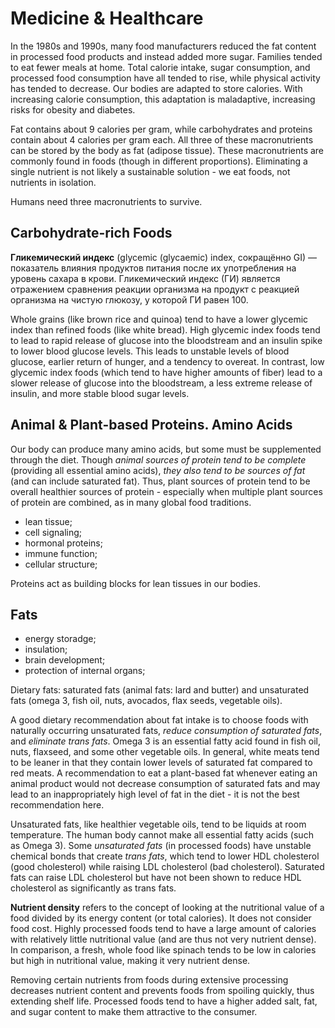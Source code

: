 # Medicine & Healthcare

In the 1980s and 1990s, many food manufacturers reduced the fat content 
in processed food products and instead added more sugar. 
Families tended to eat fewer meals at home. 
Total calorie intake, sugar consumption, and processed food consumption have 
all tended to rise, while physical activity has tended to decrease. 
Our bodies are adapted to store calories. With increasing calorie consumption, 
this adaptation is maladaptive, increasing risks for obesity and diabetes.

Fat contains about 9 calories per gram, while carbohydrates and proteins 
contain about 4 calories per gram each. All three of these macronutrients 
can be stored by the body as fat (adipose tissue). 
These macronutrients are commonly found in foods (though in different proportions). 
Eliminating a single nutrient is not likely a sustainable solution - we eat foods, 
not nutrients in isolation.

Humans need three macronutrients to survive.

## Carbohydrate-rich Foods

**Гликемический индекс** (glycemic (glycaemic) index, сокращённо GI) — показатель 
влияния продуктов питания после их употребления на уровень сахара в крови. 
Гликемический индекс (ГИ) является отражением сравнения реакции организма 
на продукт с реакцией организма на чистую глюкозу, у которой ГИ равен 100.

Whole grains (like brown rice and quinoa) tend to have a lower glycemic index 
than refined foods (like white bread). High glycemic index foods tend to lead 
to rapid release of glucose into the bloodstream and an insulin spike to lower 
blood glucose levels. This leads to unstable levels of blood glucose, 
earlier return of hunger, and a tendency to overeat. 
In contrast, low glycemic index foods (which tend to have higher amounts of fiber) 
lead to a slower release of glucose into the bloodstream, 
a less extreme release of insulin, and more stable blood sugar levels.

## Animal & Plant-based Proteins. Amino Acids

Our body can produce many amino acids, but some must be supplemented through the diet. 
Though *animal sources of protein tend to be complete* (providing all essential amino acids), 
*they also tend to be sources of fat* (and can include saturated fat). 
Thus, plant sources of protein tend to be overall healthier sources of protein - 
especially when multiple plant sources of protein are combined, 
as in many global food traditions.

- lean tissue;
- cell signaling;
- hormonal proteins;
- immune function;
- cellular structure;

Proteins act as building blocks for lean tissues in our bodies.

## Fats

- energy storadge;
- insulation;
- brain development;
- protection of internal organs;

Dietary fats: saturated fats (animal fats: lard and butter) 
and unsaturated fats (omega 3, fish oil, nuts, avocados, flax seeds, vegetable oils).

A good dietary recommendation about fat intake is to choose foods with 
naturally occurring unsaturated fats, *reduce consumption of saturated fats*, 
and *eliminate trans fats*. 
Omega 3 is an essential fatty acid found in fish oil, nuts, flaxseed, 
and some other vegetable oils. In general, white meats tend to be leaner 
in that they contain lower levels of saturated fat compared to red meats. 
A recommendation to eat a plant-based fat whenever eating an animal product 
would not decrease consumption of saturated fats and may lead to an inappropriately 
high level of fat in the diet - it is not the best recommendation here.

Unsaturated fats, like healthier vegetable oils, tend to be liquids at room temperature. 
The human body cannot make all essential fatty acids (such as Omega 3). 
Some *unsaturated fats* (in processed foods) have unstable chemical bonds that create *trans fats*, 
which tend to lower HDL cholesterol (good cholesterol) while raising LDL cholesterol (bad cholesterol). 
Saturated fats can raise LDL cholesterol but have not been shown to reduce HDL cholesterol 
as significantly as trans fats.

**Nutrient density** refers to the concept of looking at the nutritional value of a food divided by its energy content (or total calories). It does not consider food cost. Highly processed foods tend to have a large amount of calories with relatively little nutritional value (and are thus not very nutrient dense). In comparison, a fresh, whole food like spinach tends to be low in calories but high in nutritional value, making it very nutrient dense.

Removing certain nutrients from foods during extensive processing decreases nutrient content and prevents foods from spoiling quickly, thus extending shelf life. Processed foods tend to have a higher added salt, fat, and sugar content to make them attractive to the consumer.